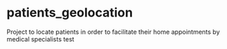# patients_geolocation
Project to locate patients in order to facilitate their home appointments by medical specialists
test
